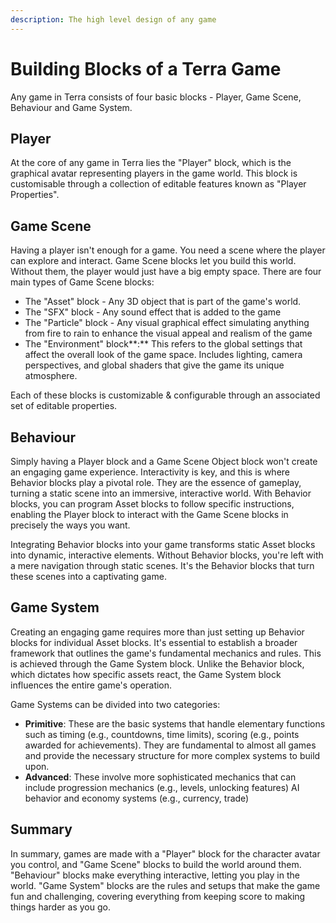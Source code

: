 ```yaml
---
description: The high level design of any game
---
```


# Building Blocks of a Terra Game

Any game in Terra consists of four basic blocks -  Player, Game Scene, Behaviour and Game System.&#x20;

## Player

At the core of any game in Terra lies the "Player" block, which is the graphical avatar representing players in the game world. This block is customisable through a collection of editable features known as "Player Properties".

## Game Scene

Having a player isn't enough for a game. You need a scene where the player can explore and interact. Game Scene blocks let you build this world. Without them, the player would just have a big empty space. There are four main types of Game Scene blocks:

* The "Asset" block - Any 3D object that is part of the game's world.&#x20;
* The "SFX" block - Any sound effect  that is added to the game
* The "Particle" block - Any visual graphical effect simulating anything from fire to rain to enhance the visual appeal and realism of the game
* The "Environment" block**:** This refers to the global settings that affect the overall look of the game space. Includes lighting, camera perspectives, and global shaders that give the game its unique atmosphere.

Each of these blocks is customizable & configurable through an associated set of editable properties. &#x20;

## Behaviour

Simply having a Player block and a Game Scene Object block won't create an engaging game experience. Interactivity is key, and this is where Behavior blocks play a pivotal role. They are the essence of gameplay, turning a static scene into an immersive, interactive world. With Behavior blocks, you can program Asset blocks to follow specific instructions, enabling the Player block to interact with the Game Scene blocks in precisely the ways you want.

Integrating Behavior blocks into your game transforms static Asset blocks into dynamic, interactive elements. Without Behavior blocks, you're left with a mere navigation through static scenes. It's the Behavior blocks that turn these scenes into a captivating game.

## Game System

Creating an engaging game requires more than just setting up Behavior blocks for individual Asset blocks. It's essential to establish a broader framework that outlines the game's fundamental mechanics and rules. This is achieved through the Game System block. Unlike the Behavior block, which dictates how specific assets react, the Game System block influences the entire game's operation.

Game Systems can be divided into two categories:

* **Primitive**: These are the basic systems that handle elementary functions such as timing (e.g., countdowns, time limits), scoring (e.g., points awarded for achievements). They are fundamental to almost all games and provide the necessary structure for more complex systems to build upon.
* **Advanced**: These involve more sophisticated mechanics that can include progression mechanics (e.g., levels, unlocking features) AI behavior and economy systems (e.g., currency, trade)

## Summary

In summary, games are made with a "Player" block for the character avatar you control, and "Game Scene" blocks to build the world around them. "Behaviour" blocks make everything interactive, letting you play in the world. "Game System" blocks are the rules and setups that make the game fun and challenging, covering everything from keeping score to making things harder as you go.



